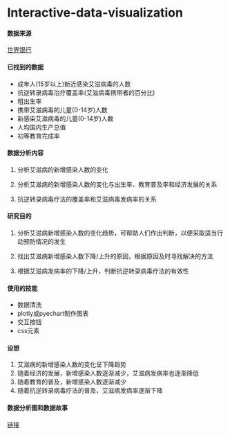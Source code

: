 # Interactive-data-visualization

#### 数据来源

[世界银行](https://data.worldbank.org.cn/)

#### 已找到的数据
+ 成年人(15岁以上)新近感染艾滋病毒的人数
+ 抗逆转录病毒治疗覆盖率(艾滋病毒携带者的百分比)
+ 粗出生率
+ 携带艾滋病毒的儿童(0-14岁)人数
+ 新感染艾滋病毒的儿童(0-14岁)人数
+ 人均国内生产总值
+ 初等教育完成率


#### 数据分析内容

1. 分析艾滋病的新增感染人数的变化

2. 分析艾滋病的新增感染人数的变化与出生率、教育普及率和经济发展的关系

3. 抗逆转录病毒疗法的覆盖率和艾滋病毒发病率的关系

#### 研究目的

1. 分析艾滋病新增感染人数的变化趋势，可帮助人们作出判断，以便采取适当行动预防情况的发生

2. 找出艾滋病新增感染人数下降/上升的原因，根据原因及时寻找解决的方法

3. 根据艾滋病发病率的下降/上升，判断抗逆转录病毒疗法的有效性

#### 使用的技能
+ 数据清洗
+ plotly或pyechart制作图表
+ 交互按钮
+ css元素

#### 设想
1. 艾滋病的新增感染人数的变化呈下降趋势
2. 随着经济的发展，新增感染人数逐渐减少，艾滋病发病率也逐渐降低
3. 随着教育的普及，新增感染人数逐渐减少
4. 随着抗逆转录病毒疗法的普及，艾滋病发病率逐渐下降


#### 数据分析图和数据故事
[链接](http://nfunm080.gitee.io/interactive_data_visualization)
